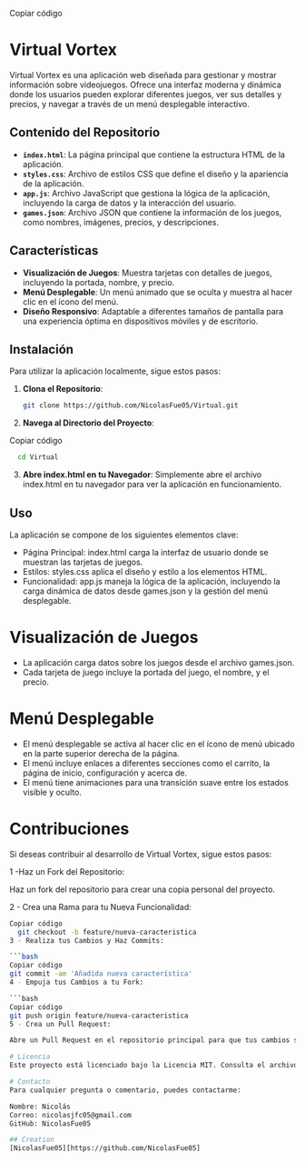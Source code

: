 
Copiar código
# Virtual Vortex

Virtual Vortex es una aplicación web diseñada para gestionar y mostrar información sobre videojuegos. Ofrece una interfaz moderna y dinámica donde los usuarios pueden explorar diferentes juegos, ver sus detalles y precios, y navegar a través de un menú desplegable interactivo.

## Contenido del Repositorio

- **`index.html`**: La página principal que contiene la estructura HTML de la aplicación.
- **`styles.css`**: Archivo de estilos CSS que define el diseño y la apariencia de la aplicación.
- **`app.js`**: Archivo JavaScript que gestiona la lógica de la aplicación, incluyendo la carga de datos y la interacción del usuario.
- **`games.json`**: Archivo JSON que contiene la información de los juegos, como nombres, imágenes, precios, y descripciones.

## Características

- **Visualización de Juegos**: Muestra tarjetas con detalles de juegos, incluyendo la portada, nombre, y precio.
- **Menú Desplegable**: Un menú animado que se oculta y muestra al hacer clic en el ícono del menú.
- **Diseño Responsivo**: Adaptable a diferentes tamaños de pantalla para una experiencia óptima en dispositivos móviles y de escritorio.

## Instalación

Para utilizar la aplicación localmente, sigue estos pasos:

1. **Clona el Repositorio**:

   ```bash
   git clone https://github.com/NicolasFue05/Virtual.git

2. **Navega al Directorio del Proyecto**:

Copiar código

```bash
  cd Virtual
```

3. **Abre index.html en tu Navegador**: Simplemente abre el archivo index.html en tu navegador para ver la aplicación en funcionamiento.

## Uso
La aplicación se compone de los siguientes elementos clave:

- Página Principal: index.html carga la interfaz de usuario donde se muestran las tarjetas de juegos.
- Estilos: styles.css aplica el diseño y estilo a los elementos HTML.
- Funcionalidad: app.js maneja la lógica de la aplicación, incluyendo la carga dinámica de datos desde games.json y la gestión del menú desplegable.
# Visualización de Juegos
- La aplicación carga datos sobre los juegos desde el archivo games.json.
- Cada tarjeta de juego incluye la portada del juego, el nombre, y el precio.
# Menú Desplegable
- El menú desplegable se activa al hacer clic en el ícono de menú ubicado en la parte superior derecha de la página.
- El menú incluye enlaces a diferentes secciones como el carrito, la página de inicio, configuración y acerca de.
- El menú tiene animaciones para una transición suave entre los estados visible y oculto.
# Contribuciones
Si deseas contribuir al desarrollo de Virtual Vortex, sigue estos pasos:

1 -Haz un Fork del Repositorio:

Haz un fork del repositorio para crear una copia personal del proyecto.

2 - Crea una Rama para tu Nueva Funcionalidad:

```bash
Copiar código
  git checkout -b feature/nueva-caracteristica
3 - Realiza tus Cambios y Haz Commits:

```bash
Copiar código
git commit -am 'Añadida nueva característica'
4 - Empuja tus Cambios a tu Fork:

```bash
Copiar código
git push origin feature/nueva-caracteristica
5 - Crea un Pull Request:

Abre un Pull Request en el repositorio principal para que tus cambios sean revisados e incorporados.

# Licencia
Este proyecto está licenciado bajo la Licencia MIT. Consulta el archivo LICENSE para más detalles.

# Contacto
Para cualquier pregunta o comentario, puedes contactarme:

Nombre: Nicolás
Correo: nicolasjfc05@gmail.com
GitHub: NicolasFue05

## Creation
[NicolasFue05][https://github.com/NicolasFue05]
